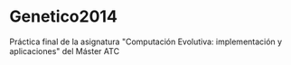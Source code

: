 Genetico2014
============

Práctica final de la asignatura "Computación Evolutiva: implementación y aplicaciones" del Máster ATC

